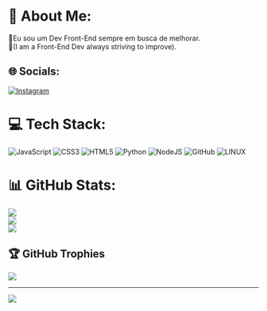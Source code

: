 # 💫 About Me:
💬Eu sou um Dev Front-End sempre em busca de melhorar.<br>💬(I am a Front-End Dev always striving to improve).


## 🌐 Socials:
[![Instagram](https://img.shields.io/badge/Instagram-%23E4405F.svg?logo=Instagram&logoColor=white)](https://instagram.com/lcs_moreira127) 

# 💻 Tech Stack:
![JavaScript](https://img.shields.io/badge/javascript-%23323330.svg?style=for-the-badge&logo=javascript&logoColor=%23F7DF1E) ![CSS3](https://img.shields.io/badge/css3-%231572B6.svg?style=for-the-badge&logo=css3&logoColor=white) ![HTML5](https://img.shields.io/badge/html5-%23E34F26.svg?style=for-the-badge&logo=html5&logoColor=white) ![Python](https://img.shields.io/badge/python-3670A0?style=for-the-badge&logo=python&logoColor=ffdd54) ![NodeJS](https://img.shields.io/badge/node.js-6DA55F?style=for-the-badge&logo=node.js&logoColor=white) ![GitHub](https://img.shields.io/badge/GitHub-%23121011.svg?style=for-the-badge&logo=github&logoColor=white) ![LINUX](https://img.shields.io/badge/Linux-FCC624?style=for-the-badge&logo=linux&logoColor=black)
# 📊 GitHub Stats:
![](https://github-readme-stats.vercel.app/api?username=LucasMoreiraDK&theme=default&hide_border=true&include_all_commits=false&count_private=false)<br/>
![](https://github-readme-streak-stats.herokuapp.com/?user=LucasMoreiraDK&theme=default&hide_border=true)<br/>
![](https://github-readme-stats.vercel.app/api/top-langs/?username=LucasMoreiraDK&theme=default&hide_border=true&include_all_commits=false&count_private=false&layout=compact)

## 🏆 GitHub Trophies
![](https://github-profile-trophy.vercel.app/?username=LucasMoreiraDK&theme=onedark&no-frame=false&no-bg=false&margin-w=4)

---
[![](https://visitcount.itsvg.in/api?id=LucasMoreiraDK&icon=0&color=0)](https://visitcount.itsvg.in)

<!-- Proudly created with GPRM ( https://gprm.itsvg.in ) -->



